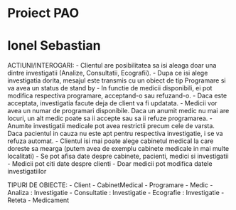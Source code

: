 # Proiect PAO
# Ionel Sebastian

ACTIUNI/INTEROGARI:
    - Clientul are posibilitatea sa isi aleaga doar una dintre investigatii (Analize, Consultatii, Ecografii).
    - Dupa ce isi alege investigatia dorita, mesajul este transmis cu un obiect de tip Programare si va avea un status de stand by
    - In functie de medicii disponibili, ei pot modifica respectiva programare, acceptand-o sau refuzand-o.
    - Daca este acceptata, investigatia facute deja de client va fi updatata.
    - Medicii vor avea un numar de programari disponibile. Daca un anumit medic nu mai are locuri, un alt medic poate sa ii accepte sau sa ii refuze programarea.
    - Anumite investigatii medicale pot avea restrictii precum cele de varsta. Daca pacientul in cauza nu este apt pentru respectiva investigatie, i se va refuza automat.
    - Clientul isi mai poate alege cabinetul medical la care doreste sa mearga (putem avea de exemplu cabinete medicale in mai multe localitati)
    - Se pot afisa date despre cabinete, pacienti, medici si investigatii
    - Medicii pot citi date despre clienti
    - Doar medicii pot modifica datele investigatiilor

TIPURI DE OBIECTE:
    - Client
    - CabinetMedical
    - Programare
    - Medic
    - Analiza : Investigatie
    - Consultatie : Investigatie
    - Ecografie : Investigatie
    - Reteta
    - Medicament
